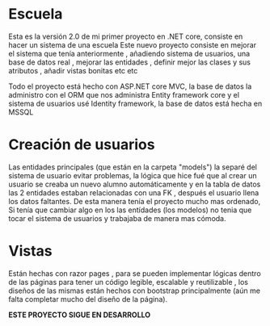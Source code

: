 # Escuela
 
Esta es la versión 2.0 de mi primer proyecto en .NET core, consiste en hacer un sistema de una escuela
Este nuevo proyecto consiste en mejorar el sistema que tenía anteriormente , añadiendo sistema de usuarios,
una base de datos real , mejorar las entidades , definir mejor las clases y sus atributos , añadir vistas bonitas
etc etc
 
Todo el proyecto está hecho con ASP.NET core MVC, la base de datos la administro con el ORM que nos administra
Entity framework core y el sistema de usuarios usé Identity framework, la base de datos está hecha en MSSQL
 
# Creación de usuarios
 
Las entidades principales (que están en la carpeta "models") la separé del sistema de usuario evitar problemas,
la lógica que hice fué que al crear un usuario se creaba un nuevo alumno automáticamente y en la tabla de datos
las 2 entidades estaban relacionadas con una FK , después el usuario llena los datos faltantes. De esta manera tenía
el proyecto mucho mas ordenado, Si tenía que cambiar algo en los las entídades (los modelos) no tenia que tocar el
sistema de usuarios y trabajaba de manera mas cómoda.
 
# Vistas 
 
Están hechas con razor pages , para se pueden implementar lógicas dentro de las páginas para tener un código legible,
escalable y reutilizable , los diseños de las mismas están hechos con bootstrap principalmente (aún me falta completar 
mucho del diseño de la página).


**ESTE PROYECTO SIGUE EN DESARROLLO**
